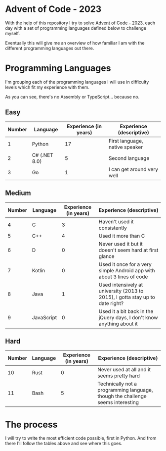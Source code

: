 # Advent of Code - 2023

With the help of this repository I try to solve [Advent of Code - 2023](https://adventofcode.com/2023), each day with a set of programming languages defined below to challenge myself.

Eventually this will give me an overview of how familiar I am with the different programming languages out there.

# Programming Languages

I'm grouping each of the programming languages I will use in difficulty levels which fit my experience with them.

As you can see, there's no Assembly or TypeScript... because no.

## Easy
| Number | Language | Experience (in years) | Experience (descriptive) |
| --- | --- | --- | --- |
| 1 | Python | 17 | First language, native speaker |
| 2 | C\# (.NET 8.0) | 5 | Second language |
| 3 | Go | 1 | I can get around very well |

## Medium
| Number | Language | Experience (in years) | Experience (descriptive) |
| --- | --- | --- | --- |
| 4 | C | 3 | Haven't used it consistently |
| 5 | C++ | 4 | Used it more than C |
| 6 | D | 0 | Never used it but it doesn't seem hard at first glance |
| 7 | Kotlin | 0 | Used it once for a very simple Android app with about 3 lines of code |
| 8 | Java | 1 | Used intensively at university (2013 to 2015), I gotta stay up to date right? |
| 9 | JavaScript | 0 | Used it a bit back in the jQuery days, I don't know anything about it |

## Hard
| Number | Language | Experience (in years) | Experience (descriptive) |
| --- | --- | --- | --- |
| 10 | Rust | 0 | Never used at all and it seems pretty hard |
| 11 | Bash | 5 | Technically not a programming language, though the challenge seems interesting |

# The process

I will try to write the most efficient code possible, first in Python. And from there I'll follow the tables above and see where this goes.
